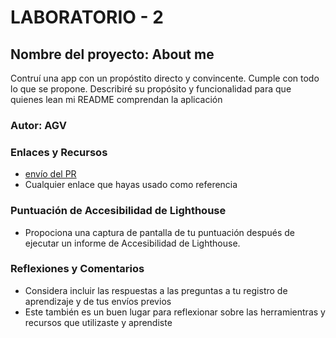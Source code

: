 # LABORATORIO - 2

## Nombre del proyecto: About me

Contruí una app con un propóstito directo y convincente. Cumple con todo lo que se propone. Describiré su propósito y funcionalidad para que quienes lean mi README comprendan la aplicación

### Autor: AGV

### Enlaces y Recursos

* [envío del PR](http://xyz.com)
* Cualquier enlace que hayas usado como referencia

### Puntuación de Accesibilidad de Lighthouse

* Propociona una captura de pantalla de tu puntuación después de ejecutar un informe de Accesibilidad de Lighthouse.

### Reflexiones y Comentarios

* Considera incluir las respuestas a las preguntas a tu registro de aprendizaje y de tus envíos previos
* Este también es un buen lugar para reflexionar sobre las herramientras y recursos que utilizaste y aprendiste